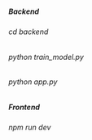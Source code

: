 <h5>Backend</h5>
<h6>cd backend</h6>
<h6>python train_model.py</h6>
<h6>python app.py</h6>

<h5>Frontend</h5>
<h6>npm run dev</h6>
